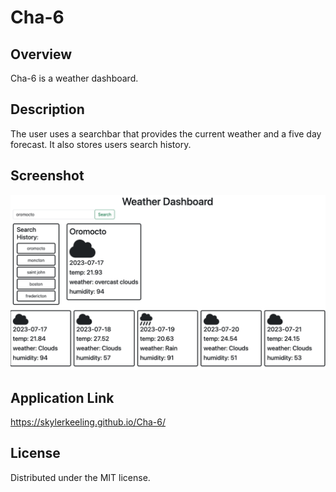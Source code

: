 # Cha-6

## Overview

Cha-6 is a weather dashboard.

## Description

The user uses a searchbar that provides the current weather and a five day forecast.
It also stores users search history.

## Screenshot

![alt text](https://github.com/SkylerKeeling/Cha-6/blob/main/assets/images/Screen%20Shot%202023-07-17%20at%2011.37.53%20AM.png)

## Application Link

https://skylerkeeling.github.io/Cha-6/

## License

Distributed under the MIT license.
